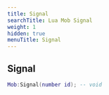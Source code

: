 ```yaml
---
title: Signal
searchTitle: Lua Mob Signal
weight: 1
hidden: true
menuTitle: Signal
---
```

## Signal
```lua
Mob:Signal(number id); -- void
```